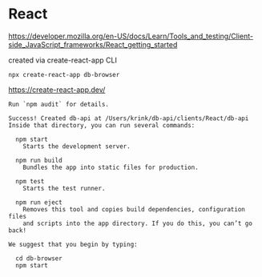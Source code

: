 
# React 

https://developer.mozilla.org/en-US/docs/Learn/Tools_and_testing/Client-side_JavaScript_frameworks/React_getting_started

created via create-react-app CLI 

```
npx create-react-app db-browser
```

https://create-react-app.dev/

```
Run `npm audit` for details.

Success! Created db-api at /Users/krink/db-api/clients/React/db-api
Inside that directory, you can run several commands:

  npm start
    Starts the development server.

  npm run build
    Bundles the app into static files for production.

  npm test
    Starts the test runner.

  npm run eject
    Removes this tool and copies build dependencies, configuration files
    and scripts into the app directory. If you do this, you can’t go back!

We suggest that you begin by typing:

  cd db-browser
  npm start

```






